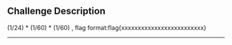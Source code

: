 ## Challenge Description

(1/24) * (1/60) * (1/60) , flag format:flag{xxxxxxxxxxxxxxxxxxxxxxxxx}

---

